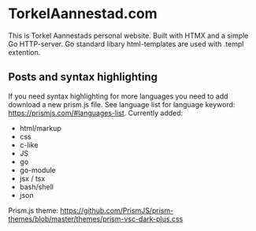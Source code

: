 # TorkelAannestad.com

This is Torkel Aannestads personal website. Built with HTMX and a simple Go HTTP-server. Go standard libary html-templates are used with .templ extention.

## Posts and syntax highlighting

If you need syntax highlighting for more languages you need to add download a new prism.js file. See language list for language keyword: https://prismjs.com/#languages-list.
Currently added:

- html/markup
- css
- c-like
- JS
- go
- go-module
- jsx / tsx
- bash/shell
- json

Prism.js theme: https://github.com/PrismJS/prism-themes/blob/master/themes/prism-vsc-dark-plus.css
